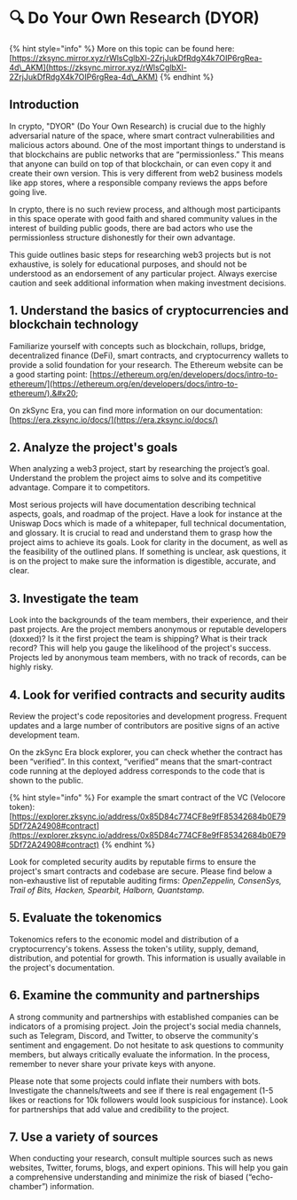 # 🔍 Do Your Own Research (DYOR)

{% hint style="info" %}
More on this topic can be found here: [https://zksync.mirror.xyz/rWlsCglbXl-2ZrjJukDfRdgX4k7OIP6rgRea-4d\_AKM](https://zksync.mirror.xyz/rWlsCglbXl-2ZrjJukDfRdgX4k7OIP6rgRea-4d\_AKM)
{% endhint %}

## Introduction

In crypto, "DYOR" (Do Your Own Research) is crucial due to the highly adversarial nature of the space, where smart contract vulnerabilities and malicious actors abound. One of the most important things to understand is that blockchains are public networks that are “permissionless.” This means that anyone can build on top of that blockchain, or can even copy it and create their own version. This is very different from web2 business models like app stores, where a responsible company reviews the apps before going live.

In crypto, there is no such review process, and although most participants in this space operate with good faith and shared community values in the interest of building public goods, there are bad actors who use the permissionless structure dishonestly for their own advantage.

This guide outlines basic steps for researching web3 projects but is not exhaustive, is solely for educational purposes, and should not be understood as an endorsement of any particular project. Always exercise caution and seek additional information when making investment decisions.

## 1. **Understand the basics of cryptocurrencies and blockchain technology**

Familiarize yourself with concepts such as blockchain, rollups, bridge, decentralized finance (DeFi), smart contracts, and cryptocurrency wallets to provide a solid foundation for your research. The Ethereum website can be a good starting point: [https://ethereum.org/en/developers/docs/intro-to-ethereum/](https://ethereum.org/en/developers/docs/intro-to-ethereum/).&#x20;

On zkSync Era, you can find more information on our documentation: [https://era.zksync.io/docs/](https://era.zksync.io/docs/)

## **2. Analyze the project's goals**

When analyzing a web3 project, start by researching the project’s goal. Understand the problem the project aims to solve and its competitive advantage. Compare it to competitors.

Most serious projects will have documentation describing technical aspects, goals, and roadmap of the project. Have a look for instance at the Uniswap Docs which is made of a whitepaper, full technical documentation, and glossary. It is crucial to read and understand them to grasp how the project aims to achieve its goals. Look for clarity in the document, as well as the feasibility of the outlined plans. If something is unclear, ask questions, it is on the project to make sure the information is digestible, accurate, and clear.

## **3. Investigate the team**

Look into the backgrounds of the team members, their experience, and their past projects. Are the project members anonymous or reputable developers (doxxed)? Is it the first project the team is shipping? What is their track record? This will help you gauge the likelihood of the project's success. Projects led by anonymous team members, with no track of records, can be highly risky.

## **4. Look for verified contracts and security audits**

Review the project's code repositories and development progress. Frequent updates and a large number of contributors are positive signs of an active development team.&#x20;

On the zkSync Era block explorer, you can check whether the contract has been “verified”. In this context, “verified” means that the smart-contract code running at the deployed address corresponds to the code that is shown to the public.&#x20;

{% hint style="info" %}
For example the smart contract of the VC (Velocore token): [https://explorer.zksync.io/address/0x85D84c774CF8e9fF85342684b0E795Df72A24908#contract](https://explorer.zksync.io/address/0x85D84c774CF8e9fF85342684b0E795Df72A24908#contract)
{% endhint %}

Look for completed security audits by reputable firms to ensure the project's smart contracts and codebase are secure. Please find below a non-exhaustive list of reputable auditing firms: _OpenZeppelin, ConsenSys, Trail of Bits, Hacken, Spearbit, Halborn, Quantstamp._

## **5. Evaluate the tokenomics**

Tokenomics refers to the economic model and distribution of a cryptocurrency's tokens. Assess the token's utility, supply, demand, distribution, and potential for growth. This information is usually available in the project's documentation.

## **6. Examine the community and partnerships**

A strong community and partnerships with established companies can be indicators of a promising project. Join the project's social media channels, such as Telegram, Discord, and Twitter, to observe the community's sentiment and engagement. Do not hesitate to ask questions to community members, but always critically evaluate the information. In the process, remember to never share your private keys with anyone.

Please note that some projects could inflate their numbers with bots. Investigate the channels/tweets and see if there is real engagement (1-5 likes or reactions for 10k followers would look suspicious for instance). Look for partnerships that add value and credibility to the project.

## **7. Use a variety of sources**

When conducting your research, consult multiple sources such as news websites, Twitter, forums, blogs, and expert opinions. This will help you gain a comprehensive understanding and minimize the risk of biased (“echo-chamber”) information.

